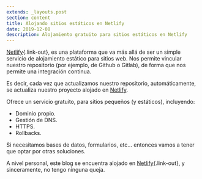 ```yaml
---
extends: _layouts.post
section: content
title: Alojando sitios estáticos en Netlify
date: 2019-12-08
description: Alojamiento gratuito para sitios estáticos en Netlify 
---
```



[Netlify](https://www.netlify.com/){.link-out}, es una plataforma que va más allá de ser un simple servicio de alojamiento estático para sitios web. Nos permite vincular nuestro repositorio (por ejemplo, de Github o Gitlab), de forma que nos permite una integración continua. 

Es decir, cada vez que actualizamos nuestro repositorio, automáticamente, se actualiza nuestro proyecto alojado en [Netlify](https://www.netlify.com/).

Ofrece un servicio gratuito, para sitios pequeños (y estáticos), incluyendo:

+ Dominio propio.
+ Gestión de DNS.
+ HTTPS.
+ Rollbacks.

Si necesitamos bases de datos, formularios, etc... entonces vamos a tener que optar por otras soluciones.

A nivel personal, este blog se encuentra alojado en [Netlify](https://www.netlify.com/){.link-out}, y sinceramente, no tengo ninguna queja.
